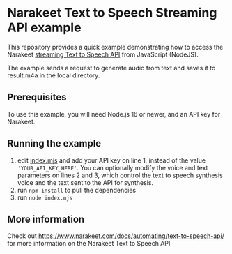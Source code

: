 # Narakeet Text to Speech Streaming API example

This repository provides a quick example demonstrating how to access the Narakeet [streaming Text to Speech API](https://www.narakeet.com/docs/automating/text-to-speech-api/) from JavaScript (NodeJS). 

The example sends a request to generate audio from text and saves it to result.m4a in the local directory.

## Prerequisites

To use this example, you will need Node.js 16 or newer, and an API key for Narakeet.

## Running the example


1. edit [index.mjs](index.mjs) and add your API key on line 1, instead of the value `'YOUR_API_KEY_HERE'`. You can optionally modify the voice and text parameters on lines 2 and 3, which control the text to speech synthesis voice and the text sent to the API for synthesis.
2. run `npm install` to pull the dependencies
3. run `node index.mjs`

## More information

Check out https://www.narakeet.com/docs/automating/text-to-speech-api/ for more information on the Narakeet Text to Speech API
